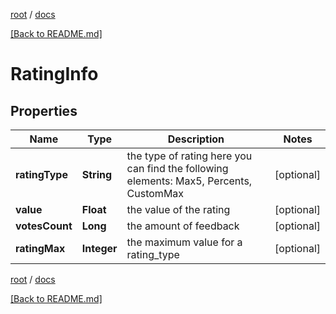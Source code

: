 [root](./../ "root") / [docs](./ "docs")

[[Back to README.md]](./../README.md "[Back to README.md]")

# RatingInfo

## Properties

| Name | Type | Description | Notes |
|------------ | ------------- | ------------- | -------------|
|**ratingType** | **String** | the type of rating here you can find the following elements: Max5, Percents, CustomMax |  [optional] |
|**value** | **Float** | the value of the rating |  [optional] |
|**votesCount** | **Long** | the amount of feedback |  [optional] |
|**ratingMax** | **Integer** | the maximum value for a rating_type |  [optional] |

[root](./../ "root") / [docs](./ "docs")

[[Back to README.md]](./../README.md "[Back to README.md]")